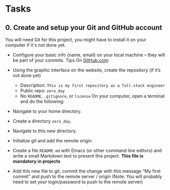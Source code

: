 # Tasks
**0. Create and setup your Git and GitHub account**
---------------------------------------------------------
You will need Git for this project, you might have to install it on your computer if it's not done yet.

  * Configure your basic info (name, email) on your local machine – they will be part of your commits. Tips
On [GitHub.com](https://github.com "Title"):

  * Using the graphic interface on the website, create the repository (if it’s not done yet)
    * Description: `This is my first repository as a full-stack engineer`
    * Public repo: `zero_day`
    * No `README`, `.gitignore`, or `license`
On your computer, open a terminal and do the following:

  * Navigate to your home directory.
  * Create a directory `zero_day`.
  * Navigate to this new directory.
  * Initialize git and add the remote origin
  * Create a file `README.md` with Emacs (or other command line editors) and write a small Markdown text to present this project. **This file is mandatory in projects**
  * Add this new file to git, commit the change with this message “My first commit” and push to the remote server / origin (Note: You will probably need to set your login/password to push to the remote server)
